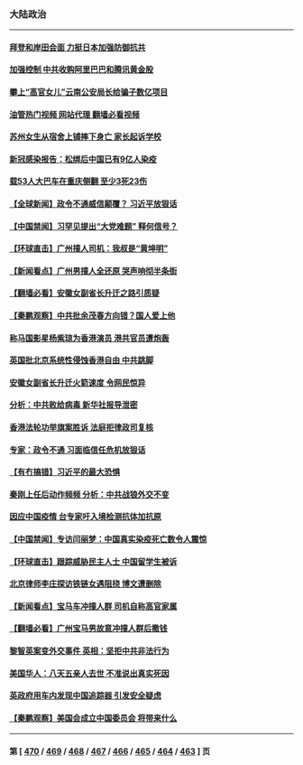 ### 大陆政治
---
#### [拜登和岸田会面 力挺日本加强防御抗共](../../pages/ncid277/n13906473.md?01140445) 
#### [加强控制 中共收购阿里巴巴和腾讯黄金股](../../pages/ncid277/n13906441.md?01140445) 
#### [攀上“高官女儿”云南公安局长给骗子数亿项目](../../pages/ncid277/n13906323.md?01140445) 
#### [油管热门视频 网站代理 翻墙必看视频](http://138.2.39.72:81/youtube.html?epic-marker?01140445)
#### [苏州女生从宿舍上铺摔下身亡 家长起诉学校](../../pages/ncid277/n13906246.md?01140445) 
#### [新冠感染报告：松绑后中国已有9亿人染疫](../../pages/ncid277/n13906094.md?01140445) 
#### [载53人大巴车在重庆侧翻 至少3死23伤](../../pages/ncid277/n13906240.md?01140445) 
#### [【全球新闻】政令不通威信颠覆？ 习近平放狠话](../../pages/ncid277/n13906114.md?01140445) 
#### [【中国禁闻】习罕见提出“大党难题” 释何信号？](../../pages/ncid277/n13905739.md?01140445) 
#### [【环球直击】广州撞人司机：我叔是“黄坤明”](../../pages/ncid277/n13905733.md?01140445) 
#### [【新闻看点】广州男撞人全还原 哭声响彻半条街](../../pages/ncid277/n13905824.md?01140445) 
#### [【翻墙必看】安徽女副省长升迁之路引质疑](../../pages/ncid277/n13905935.md?01140445) 
#### [【秦鹏观察】中共批余茂春方向错？国人爱上他](../../pages/ncid277/n13905757.md?01140445) 
#### [称马国影星杨紫琼为香港演员 港共官员遭炮轰](../../pages/ncid277/n13905708.md?01140445) 
#### [英国批北京系统性侵蚀香港自由 中共跳脚](../../pages/ncid277/n13905687.md?01140445) 
#### [安徽女副省长升迁火箭速度 令网民惊异](../../pages/ncid277/n13905674.md?01140445) 
#### [分析：中共败给病毒 新华社报导泄密](../../pages/ncid277/n13905062.md?01140445) 
#### [香港法轮功举旗案胜诉 法庭拒律政司复核](../../pages/ncid277/n13905668.md?01140445) 
#### [专家：政令不通 习面临信任危机放狠话](../../pages/ncid277/n13905497.md?01140445) 
#### [【有冇搞错】习近平的最大恐惧](../../pages/ncid277/n13905319.md?01140445) 
#### [秦刚上任后动作频频 分析：中共战狼外交不变](../../pages/ncid277/n13905305.md?01140445) 
#### [因应中国疫情 台专家吁入境检测抗体加抗原](../../pages/ncid277/n13905274.md?01140445) 
#### [【中国禁闻】专访闫丽梦：中国真实染疫死亡数令人震惊](../../pages/ncid277/n13904954.md?01140445) 
#### [【环球直击】跟踪威胁民主人士 中国留学生被诉](../../pages/ncid277/n13904949.md?01140445) 
#### [北京律师李庄探访铁链女遇阻挠 博文遭删除](../../pages/ncid277/n13905176.md?01140445) 
#### [【新闻看点】宝马车冲撞人群 司机自称高官家属](../../pages/ncid277/n13904967.md?01140445) 
#### [【翻墙必看】广州宝马男故意冲撞人群后撒钱](../../pages/ncid277/n13905103.md?01140445) 
#### [黎智英案变外交事件 英相：坚拒中共非法行为](../../pages/ncid277/n13904982.md?01140445) 
#### [美国华人：八天五亲人去世 不准说出真实死因](../../pages/ncid277/n13904818.md?01140445) 
#### [英政府用车内发现中国追踪器 引发安全疑虑](../../pages/ncid277/n13904978.md?01140445) 
#### [【秦鹏观察】美国会成立中国委员会 将带来什么](../../pages/ncid277/n13904962.md?01140445) 

---
#### 第 [ [470](./470.md?01140445) / [469](./469.md?01140445) / [468](./468.md?01140445) / [467](./467.md?01140445) / [466](./466.md?01140445) / [465](./465.md?01140445) / [464](./464.md?01140445) / [463](./463.md?01140445) ] 页
